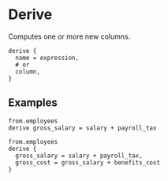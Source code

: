 # Derive

Computes one or more new columns.

```prql no-eval
derive {
  name = expression,
  # or
  column,
}
```

## Examples

```prql
from.employees
derive gross_salary = salary + payroll_tax
```

```prql
from.employees
derive {
  gross_salary = salary + payroll_tax,
  gross_cost = gross_salary + benefits_cost
}
```
